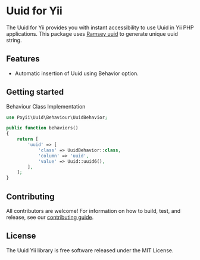 # Uuid for Yii

The Uuid for Yii provides you with instant accessibility to use Uuid in Yii PHP applications. This package uses [Ramsey uuid](https://github.com/ramsey/uuid) to generate unique uuid string.


## Features

* Automatic insertion of Uuid using Behavior option.


## Getting started

Behaviour Class Implementation
```php
use Poyii\Uuid\Behaviour\UuidBehavior;

public function behaviors()
{
    return [
        'uuid' => [
            'class' => UuidBehavior::class,
            'column' => 'uuid',
            'value' => Uuid::uuid6(),
        ],
    ];
}
```



## Contributing

All contributors are welcome! For information on how to build, test, and release, see our [contributing guide](CONTRIBUTING.md).


## License

The Uuid Yii library is free software released under the MIT License.